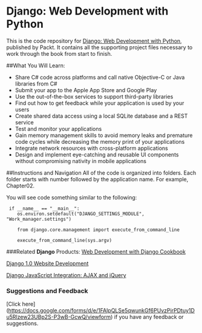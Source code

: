 # Django: Web Development with Python
This is the code repository for [Django: Web Development with Python](https://github.com/PacktPublishing/Django-Web-Development-with-Python), published by Packt. It contains all the supporting project files necessary to work through the book from start to finish.


##What You Will Learn:

*	Share C# code across platforms and call native Objective-C or Java libraries from C#
*	Submit your app to the Apple App Store and Google Play
*	Use the out-of-the-box services to support third-party libraries
*	Find out how to get feedback while your application is used by your users
*	Create shared data access using a local SQLite database and a REST service
*	Test and monitor your applications
*	Gain memory management skills to avoid memory leaks and premature code cycles while decreasing the memory print of your applications
*	Integrate network resources with cross-platform applications
*	Design and implement eye-catching and reusable UI components without compromising nativity in mobile applications

##Instructions and Navigation
All of the code is organized into folders. Each folder starts with number followed by the application name. For example, Chapter02.

You will see code something similar to the following:

```
 if __name__ == "__main__":
    os.environ.setdefault("DJANGO_SETTINGS_MODULE", "Work_manager.settings")

    from django.core.management import execute_from_command_line

    execute_from_command_line(sys.argv) 
```

###Related **Django** Products:
[Web Development with Django Cookbook](https://www.packtpub.com/web-development/web-development-django-cookbook?utm_source=github&utm_medium=repository&utm_campaign=9781783286898)

[Django 1.0 Website Development](https://www.packtpub.com/web-development/django-10-website-development?utm_source=github&utm_medium=repository&utm_campaign=9781847196781)

[Django JavaScript Integration: AJAX and jQuery](https://www.packtpub.com/web-development/django-javascript-integration-ajax-and-jquery?utm_source=github&utm_medium=repository&utm_campaign=9781849510349)

### Suggestions and Feedback
[Click here] (https://docs.google.com/forms/d/e/1FAIpQLSe5qwunkGf6PUvzPirPDtuy1Du5Rlzew23UBp2S-P3wB-GcwQ/viewform) if you have any feedback or suggestions.
